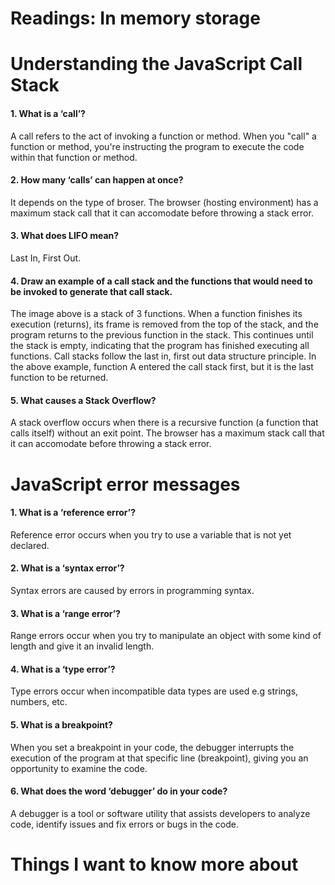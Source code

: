 # Readings: In memory storage

# Understanding the JavaScript Call Stack

#### 1. What is a ‘call’?

A call refers to the act of invoking a function or method. When you "call" a function or method, you're instructing the program to execute the code within that function or method. 

#### 2. How many ‘calls’ can happen at once?

It depends on the type of broser. The browser (hosting environment) has a maximum stack call that it can accomodate before throwing a stack error.

#### 3. What does LIFO mean?

Last In, First Out.

#### 4. Draw an example of a call stack and the functions that would need to be invoked to generate that call stack.

The image above is a stack of 3 functions. When a function finishes its execution (returns), its frame is removed from the top of the stack, and the program returns to the previous function in the stack. This continues until the stack is empty, indicating that the program has finished executing all functions. Call stacks follow the last in, first out data structure principle. In the above example, function A entered the call stack first, but it is the last function to be returned. 

#### 5. What causes a Stack Overflow?

A stack overflow occurs when there is a recursive function (a function that calls itself) without an exit point. The browser has a maximum stack call that it can accomodate before throwing a stack error.

# JavaScript error messages

#### 1. What is a ‘reference error’?

Reference error occurs when you try to use a variable that is not yet declared.

#### 2. What is a ‘syntax error’?

Syntax errors are caused by errors in programming syntax.

#### 3. What is a ‘range error’?

Range errors occur when you try to manipulate an object with some kind of length and give it an invalid length.

#### 4. What is a ‘type error’?

Type errors occur when incompatible data types are used e.g strings, numbers, etc. 

#### 5. What is a breakpoint?

When you set a breakpoint in your code, the debugger interrupts the execution of the program at that specific line (breakpoint), giving you an opportunity to examine the code.

#### 6. What does the word ‘debugger’ do in your code?

A debugger is a tool or software utility that assists developers to analyze code, identify issues and fix errors or bugs in the code. 

# Things I want to know more about
